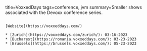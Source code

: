 title=VoxxedDays
tags=conference, jvm
summary=Smaller shows associated with the Devoxx conference series.
~~~~~~

[Website](https://voxxeddays.com/)

* [Zurich](https://voxxeddays.com/zurich/): 03-16-2023
* [Bucharest](https://romania.voxxeddays.com/): 03-23-2023
* [Brussels](https://brussels.voxxeddays.com/): 05-23-2023

